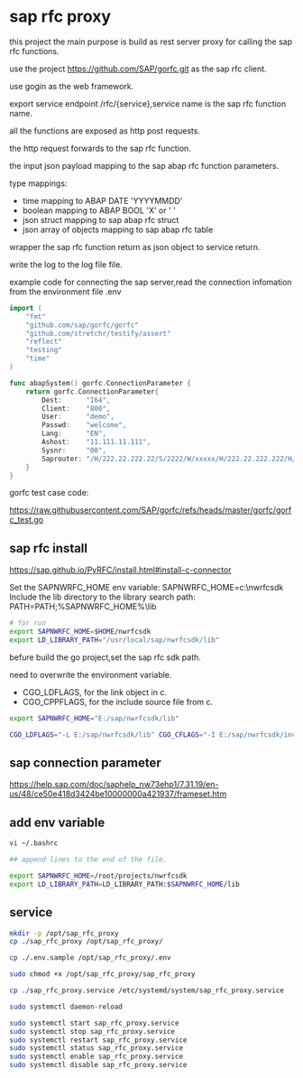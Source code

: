 # sap rfc proxy

this project the main purpose is build as rest server proxy for calling the sap rfc functions.

use the project https://github.com/SAP/gorfc.git as the sap rfc client.

use gogin as the web framework.

export service endpoint /rfc/{service},service name is the sap rfc function name.

all the functions are exposed as http post requests.

the http request forwards to the sap rfc function.

the input json payload mapping to the sap abap rfc function parameters. 

type mappings:

- time mapping to ABAP DATE 'YYYYMMDD'
- boolean mapping to ABAP BOOL 'X' or ' '
- json struct mapping to sap abap rfc struct
- json array of objects mapping to sap abap rfc table

wrapper the sap rfc function return as json object to service return.

write the log to the log file file.


example code for connecting the sap server,read the connection infomation from the environment file .env
```go
import (
    "fmt"
    "github.com/sap/gorfc/gorfc"
    "github.com/stretchr/testify/assert"
    "reflect"
    "testing"
    "time"
)

func abapSystem() gorfc.ConnectionParameter {
    return gorfc.ConnectionParameter{
        Dest:      "I64",
        Client:    "800",
        User:      "demo",
        Passwd:    "welcome",
        Lang:      "EN",
        Ashost:    "11.111.11.111",
        Sysnr:     "00",
        Saprouter: "/H/222.22.222.22/S/2222/W/xxxxx/H/222.22.222.222/H/",
    }
}
```

gorfc test case code:

https://raw.githubusercontent.com/SAP/gorfc/refs/heads/master/gorfc/gorfc_test.go


## sap rfc install

https://sap.github.io/PyRFC/install.html#install-c-connector

Set the SAPNWRFC_HOME env variable: SAPNWRFC_HOME=c:\nwrfcsdk
Include the lib directory to the library search path: PATH=PATH;%SAPNWRFC_HOME%\lib
```sh
# for run
export SAPNWRFC_HOME=$HOME/nwrfcsdk
export LD_LIBRARY_PATH="/usr/local/sap/nwrfcsdk/lib"
```
befure build the go project,set the sap rfc sdk path.

need to overwrite the environment variable.

- CGO_LDFLAGS, for the link object in c.
- CGO_CPPFLAGS, for the include source file from c.

```sh
export SAPNWRFC_HOME="E:/sap/nwrfcsdk/lib"

CGO_LDFLAGS="-L E:/sap/nwrfcsdk/lib" CGO_CFLAGS="-I E:/sap/nwrfcsdk/include" go build
```


## sap connection parameter

https://help.sap.com/doc/saphelp_nw73ehp1/7.31.19/en-us/48/ce50e418d3424be10000000a421937/frameset.htm


## add env variable


```sh
vi ~/.bashrc

## append lines to the end of the file.

export SAPNWRFC_HOME=/root/projects/nwrfcsdk
export LD_LIBRARY_PATH=LD_LIBRARY_PATH:$SAPNWRFC_HOME/lib
```

## service

```sh
mkdir -p /opt/sap_rfc_proxy
cp ./sap_rfc_proxy /opt/sap_rfc_proxy/

cp ./.env.sample /opt/sap_rfc_proxy/.env

sudo chmod +x /opt/sap_rfc_proxy/sap_rfc_proxy

cp ./sap_rfc_proxy.service /etc/systemd/system/sap_rfc_proxy.service

sudo systemctl daemon-reload

sudo systemctl start sap_rfc_proxy.service
sudo systemctl stop sap_rfc_proxy.service
sudo systemctl restart sap_rfc_proxy.service
sudo systemctl status sap_rfc_proxy.service
sudo systemctl enable sap_rfc_proxy.service
sudo systemctl disable sap_rfc_proxy.service
```
